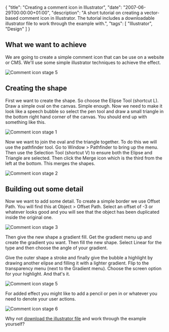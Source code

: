 {
  "title": "Creating a comment icon in Illustrator",
  "date": "2007-06-29T00:00:00+01:00",
  "description": "A short tutorial on creating a vector-based comment icon in Illustrator. The tutorial includes a downloadable illustrator file to work through the example with.",
  "tags": [
    "Illustrator",
    "Design"
  ]
}

## What we want to achieve

We are going to create a simple comment icon that can be use on a website or CMS. We'll use some simple illustrator techniques to achieve the effect.

![Comment icon stage 5][1] 

## Creating the shape

First we want to create the shape. So choose the Elipse Tool (shortcut L). Draw a simple oval on the canvas. Simple enough. Now we need to make it look like a speech bubble so select the pen tool and draw a small triangle in the bottom right hand corner of the canvas. You should end up with something like this.

![Comment icon stage 1][2] 

Now we want to join the oval and the triangle together. To do this we will use the pathfinder tool. Go to Window > Pathfinder to bring up the menu. Then use the Selection Tool (shortcut V) to ensure both the Elipse and Triangle are selected. Then click the Merge icon which is the third from the left at the bottom. This merges the shapes.

![Comment icon stage 2][3] 

## Building out some detail

Now we want to add some detail. To create a simple border we use Offset Path. You will find this at Object > Offset Path. Select an offset of -3 or whatever looks good and you will see that the object has been duplicated inside the original one.

![Comment icon stage 3][4] 

Then give the new shape a gradient fill. Get the gradient menu up and create the gradient you want. Then fill the new shape. Select Linear for the type and then choose the angle of your gradient.

Give the outer shape a stroke and finally give the bubble a highlight by drawing another elipse and filling it with a lighter gradient. Flip to the transparency menu (next to the Gradient menu). Choose the screen option for your highlight. And that's it. 

![Comment icon stage 5][1] 

For added effect you might like to add a pencil or pen in or whatever you need to denote your user actions.

![Comment icon stage 6][5] 

Why not [download the illustrator file][6] and work through the example yourself?

 [1]: https://shapeshed.com/images/articles/comment_stage_5.png 
 [2]: https://shapeshed.com/images/articles/comment_stage_1.png 
 [3]: https://shapeshed.com/images/articles/comment_stage_2.png 
 [4]: https://shapeshed.com/images/articles/comment_stage_3.png 
 [5]: https://shapeshed.com/images/articles/comment_stage_6.png 
 [6]: http://cdn.shapeshed.com/downloads/comment_icon.ai
